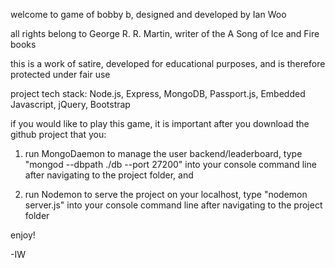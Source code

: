 welcome to game of bobby b, designed and developed by Ian Woo

all rights belong to George R. R. Martin, writer of the A Song of Ice and Fire books

this is a work of satire, developed for educational purposes, and is therefore protected under fair use

project tech stack: Node.js, Express, MongoDB, Passport.js, Embedded Javascript, jQuery, Bootstrap

if you would like to play this game, it is important after you download the github project that you:

1. run MongoDaemon to manage the user backend/leaderboard, type "mongod --dbpath ./db --port 27200" into your console command line after navigating to the project folder, and

2. run Nodemon to serve the project on your localhost, type "nodemon server.js" into your console command line after navigating to the project folder

enjoy!

-IW